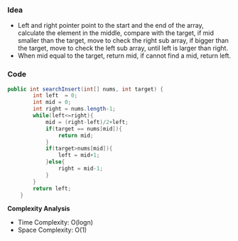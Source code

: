 ### Idea
- Left and right pointer point to the start and the end of the array, calculate the element in the middle, compare with the target, if mid smaller than the target, move to check the right sub array, if bigger than the target, move to check the left sub array, until left is larger than right. 
- When mid equal to the target, return mid, if cannot find a mid, return left. 

### Code

```java
public int searchInsert(int[] nums, int target) {
        int left  = 0;
        int mid = 0;
        int right = nums.length-1;
        while(left<=right){
            mid = (right-left)/2+left;
            if(target == nums[mid]){
                return mid;
            }
            if(target>nums[mid]){
                left = mid+1;
            }else{
                right = mid-1;
            }
        }
        return left;
    }

```

**Complexity Analysis**

- Time Complexity: O(logn)
- Space Complexity: O(1)
